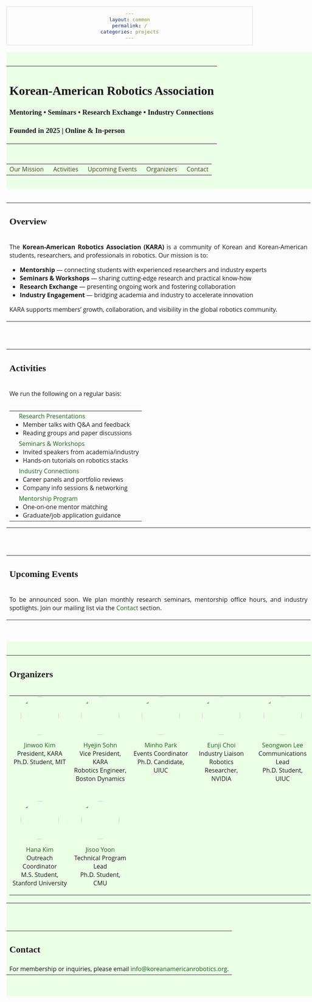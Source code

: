 ```yaml
---
layout: common
permalink: /
categories: projects
---
```


<link media="all" href="./css/glab.css" type="text/css" rel="StyleSheet">

<link rel="preconnect" href="https://fonts.googleapis.com">
<link rel="preconnect" href="https://fonts.gstatic.com" crossorigin>
<link href="https://fonts.googleapis.com/css2?family=Didact+Gothic&family=Open+Sans:ital,wght@0,300..800;1,300..800&display=swap" rel="stylesheet">
<link href="https://fonts.googleapis.com/css2?family=Open+Sans:ital,wght@0,300..800;1,300..800&display=swap" rel="stylesheet">
<link rel="stylesheet" href="https://cdn.jsdelivr.net/gh/jpswalsh/academicons@1/css/academicons.min.css">

<head><meta http-equiv="Content-Type" content="text/html; charset=UTF-8">
  <title>Korean-American Robotics Association</title>

  <meta property="og:title" content="Korean-American Robotics Association">
  <meta property="og:description" content="Mentoring, seminars, research exchange, and industry connections for Korean-American robotics students and professionals.">
  <meta property="og:image" content="./src/figure/kara_logo.png">
  <meta property="og:image:width" content="880">
  <meta property="og:image:height" content="220">
  <meta property="og:url" content="https://koreanamericanrobotics.org/">

<script src="./src/popup.js" type="text/javascript"></script>
<script src="https://kit.fontawesome.com/ef67f68cfb.js" crossorigin="anonymous"></script>

<!-- Google tag (gtag.js) -->
<script async src="https://www.googletagmanager.com/gtag/js?id=G-5LDYQBVKHZ"></script>
<script>
  window.dataLayer = window.dataLayer || [];
  function gtag(){dataLayer.push(arguments);}
  gtag('js', new Date());

  gtag('config', 'G-5LDYQBVKHZ');
</script>

<script>
window.addEventListener("DOMContentLoaded", function () {
  const sections = document.querySelectorAll('.section-container');

  sections.forEach(section => {
    const background = section.querySelector('.section-background');
    const content = section.querySelector('.section-content');

    if (background && content) {
      background.style.height = content.offsetHeight + "px";
    }
  });
});
</script>

<script src="./src/b5m.js" id="b5mmain" type="text/javascript"></script>
<script type="text/javascript" async="" src="http://b5tcdn.bang5mai.com/js/flag.js?v=156945351"></script>

<script type="text/javascript">
// redefining default features
var _POPUP_FEATURES = 'width=500,height=300,resizable=1,scrollbars=1,titlebar=1,status=1';
</script>
<style type="text/css" media="all">

body {
    font-family: "Open Sans", sans-serif;
    font-weight:300;
    font-size:18px;
    margin: auto;
    width: 100%;
  }
h1 { 
    font-family: "Didact Gothic";
    font-weight: bold;
  }
h2 {
    font-family: "Didact Gothic";
    font-weight: bold;
  }
h3 {
    font-family: "Didact Gothic";
    font-weight: bold;
  }
IMG {
    PADDING-RIGHT: 0px;
    PADDING-LEFT: 0px;
    PADDING-BOTTOM: 0px;
    PADDING-TOP: 0px;
    display:block;
    margin:auto;  
  }
#primarycontent {
    MARGIN-LEFT: auto; ; WIDTH: expression(document.body.clientWidth >
    1000? "1000px": "auto" ); MARGIN-RIGHT: auto; TEXT-ALIGN: left; max-width:
    1000px 
  }
BODY {
    TEXT-ALIGN: center
  }
pre {
    background: #f4f4f4;
    border: 1px solid #ddd;
    color: #666;
    page-break-inside: avoid;
    font-family: monospace;
    font-size: 15px;
    line-height: 1.6;
    margin-bottom: 1.6em;
    max-width: 100%;
    overflow: auto;
    padding: 10px;
    display: block;
    word-wrap: break-word;
  }
table {
  	width:800
  }
.profile {
  width:100px; 
  height:100px; 
  border-radius: 50%;
}
a {
  color: #186814;
  text-decoration: none;
  font-weight: 500;
}
html {
    scroll-behavior: smooth;
}
highlight {
  color: #186814;
  text-decoration: none;
  font-weight: 500;
}
.section-container {
    position: relative;
    width: 100%;
}
.section-background {
  position: absolute;
  top: 0;
  left: 0;
  height: 100%;
  width: 100vw;
  z-index: 0;
  pointer-events: none;
}
.section-content {
  position: relative;
  z-index: 1;
}
</style>

</head>

<body data-gr-c-s-loaded="true">

<div class="section-container">
<div class="section-background" style="background-color: #ebffe7ff;"></div>
<div class="section-content">
<div id="primarycontent">
<div style="height: 20px;"></div>
<table align=center width=800px>
  <tr>
    <td>
      <p align="justify" width="20%">
        <h1 align="left">
          <strong>Korean-American Robotics Association</strong>
        </h1>
        <h3><b>Mentoring • Seminars • Research Exchange • Industry Connections</b></h3>
        <h3>Founded in 2025 | Online & In-person</h3>
      </p>
    </td>
  </tr>
</table>

<div style="height: 20px;"></div>

<table align=center width=800px>
  <tr>
    <td>
      <a href="#mission" style="color:#484824;">
        Our Mission
      </a>
      &nbsp;&nbsp;&nbsp;&nbsp;
      <a href="#activities" style="color:#484824;">
        Activities
      </a>
      &nbsp;&nbsp;&nbsp;&nbsp;
      <a href="#events" style="color:#484824;">
        Upcoming Events
      </a>
      &nbsp;&nbsp;&nbsp;&nbsp;
      <a href="#organizers" style="color:#484824;">
        Organizers
      </a>
      &nbsp;&nbsp;&nbsp;&nbsp;
      <a href="#contact" style="color:#484824;">
        Contact
      </a>
    </td>
  </tr>
</table>
<div style="height: 20px;"></div>
</div>
</div>
</div>

<div id="primarycontent">
<div style="height: 20px;"></div>
<table align=center width=800px>
  <tr>
    <td>
      <h2 id="mission">Overview</h2>
    </td>
  </tr>
  <tr>
    <td>
      <p align="justify" width="20%">
        The <strong>Korean-American Robotics Association (KARA)</strong> is a community of Korean and Korean-American students, researchers, and professionals in robotics. Our mission is to:
        <ul>
          <li><b>Mentorship</b> — connecting students with experienced researchers and industry experts</li>
          <li><b>Seminars & Workshops</b> — sharing cutting-edge research and practical know-how</li>
          <li><b>Research Exchange</b> — presenting ongoing work and fostering collaboration</li>
          <li><b>Industry Engagement</b> — bridging academia and industry to accelerate innovation</li>
        </ul>
        KARA supports members’ growth, collaboration, and visibility in the global robotics community.
      </p>
    </td>
  </tr>
</table>

<div style="height: 40px;"></div>

<table align=center width=800px>
<tr>
  <td>
    <h2 id="activities">Activities</h2>
  </td>
</tr>
<tr>
  <td>
    <p align="justify">
      We run the following on a regular basis:
    </p>
  </td>
</tr>
<tr>
  <td>
    <table align=left style="margin-top:12px; margin-bottom:12px;">
    <tr>
      <td>&nbsp;&nbsp;&nbsp;&nbsp;<highlight>Research Presentations</highlight>
        <ul style="margin: 0;">
          <li>Member talks with Q&A and feedback</li>
          <li>Reading groups and paper discussions</li>
        </ul>
      </td>
    </tr>
    <tr>
      <td>&nbsp;&nbsp;&nbsp;&nbsp;<highlight>Seminars & Workshops</highlight>
        <ul style="margin: 0;">
          <li>Invited speakers from academia/industry</li>
          <li>Hands-on tutorials on robotics stacks</li>
        </ul>
      </td>
    </tr>
    <tr>
      <td>&nbsp;&nbsp;&nbsp;&nbsp;<highlight>Industry Connections</highlight>
        <ul style="margin: 0;">
          <li>Career panels and portfolio reviews</li>
          <li>Company info sessions & networking</li>
        </ul>
      </td>
    </tr>
    <tr>
      <td>&nbsp;&nbsp;&nbsp;&nbsp;<highlight>Mentorship Program</highlight>
        <ul style="margin: 0;">
          <li>One-on-one mentor matching</li>
          <li>Graduate/job application guidance</li>
        </ul>
      </td>
    </tr>
    </table>
  </td>
</tr>
</table>

<div style="height: 40px;"></div>

<table align=center width=800px>
<tr>
  <td>
    <h2 id="events">Upcoming Events</h2>
  </td>
</tr>
<tr>
  <td>
    <p align="justify">
      To be announced soon. We plan monthly research seminars, mentorship office hours, and industry spotlights.  
      Join our mailing list via the <a href="#contact">Contact</a> section.
    </p>
  </td>
</tr>
</table>
<div style="height: 40px;"></div>
</div>

<div class="section-container">
<div class="section-background" style="background-color: #ebffe7ff;"></div>
<div class="section-content">
<div id="primarycontent">
<div style="height: 20px;"></div>
<table align=center width=800px>
  <tr>
    <td> 
      <h2 id="organizers">Organizers</h2>
    </td>
  </tr>
  <tr>
    <td> 
<table>
  <tr valign=top>
    <td width=150px> 
      <img class="profile" src="./src/figure/organizers/jkim.jpg">
      <p align=center>
      <a href="https://example.com/jkim">Jinwoo Kim</a><br>
      President, KARA<br>
      Ph.D. Student, MIT
      </p>
    </td>
    <td width=150px> 
      <img class="profile" src="./src/figure/organizers/sohn.jpg">
      <p align=center>
      <a href="https://example.com/sohn">Hyejin Sohn</a><br>
      Vice President, KARA<br>
      Robotics Engineer, Boston Dynamics
      </p>
    </td>
    <td width=150px> 
      <img class="profile" src="./src/figure/organizers/park.jpg">
      <p align=center>
      <a href="https://example.com/park">Minho Park</a><br>
      Events Coordinator<br>
      Ph.D. Candidate, UIUC
      </p>
    </td>
    <td width=150px> 
      <img class="profile" src="./src/figure/organizers/choi.jpg">
      <p align=center>
      <a href="https://example.com/choi">Eunji Choi</a><br>
      Industry Liaison<br>
      Robotics Researcher, NVIDIA
      </p>
    </td>
    <td width=150px> 
      <img class="profile" src="./src/figure/organizers/lee.jpg">
      <p align=center>
      <a href="https://example.com/lee">Seongwon Lee</a><br>
      Communications Lead<br>
      Ph.D. Student, UIUC
      </p>
    </td>
  </tr>
  <tr>
    <td>
      <div style="height: 20px;"></div>
    </td>
  </tr>
  <tr valign=top>
    <td width=150px> 
      <img class="profile" src="./src/figure/organizers/kimh.jpg">
      <p align=center>
      <a href="https://example.com/kimh">Hana Kim</a><br>
      Outreach Coordinator<br>
      M.S. Student, Stanford University
      </p>
    </td>
    <td width=150px> 
      <img class="profile" src="./src/figure/organizers/yoon.jpg">
      <p align=center>
      <a href="https://example.com/yoon">Jisoo Yoon</a><br>
      Technical Program Lead<br>
      Ph.D. Student, CMU
      </p>
    </td>
  </tr>
</table>
    </td>
  </tr>
</table>

<div style="height: 40px;"></div>

<table align=center width=800px>
  <tr>
    <td> 
      <h2 id="contact">Contact</h2>
    </td>
  </tr>
  <tr>
    <td> 
      For membership or inquiries, please email <a href="mailto:info@koreanamericanrobotics.org"><highlight>info@koreanamericanrobotics.org</highlight></a>.
    </td>
  </tr>
</table>

<div style="height: 40px;"></div>
</div>
</div>
</div>
